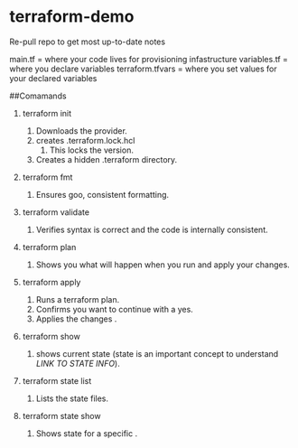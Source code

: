 # terraform-demo
Re-pull repo to get most up-to-date notes

main.tf = where your code lives for provisioning infastructure
variables.tf = where you declare variables
terraform.tfvars = where you set values for your declared variables

##Comamands
1) terraform init
   1) Downloads the provider.
   2) creates .terraform.lock.hcl
      1) This locks the version.
   3) Creates a hidden .terraform directory.

2) terraform fmt
   1) Ensures goo, consistent formatting.

3) terraform validate
   1) Verifies syntax is correct and the code is internally consistent.

4) terraform plan
   1) Shows you what will happen when you run and apply your changes.

5) terraform apply
   1) Runs a terraform plan.
   2) Confirms you want to continue with a yes.
   3) Applies the changes .

6) terraform show
   1) shows current state (state is an important concept to understand *LINK TO STATE INFO*).

7) terraform state list
    1) Lists the state files.

8) terraform state show <VALUE>
   1) Shows state for a specific <VALUE>.